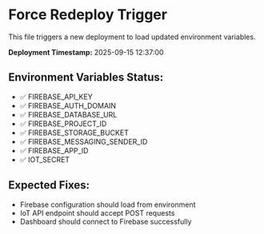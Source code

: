 # Force Redeploy Trigger

This file triggers a new deployment to load updated environment variables.

**Deployment Timestamp:** 2025-09-15 12:37:00

## Environment Variables Status:
- ✅ FIREBASE_API_KEY
- ✅ FIREBASE_AUTH_DOMAIN
- ✅ FIREBASE_DATABASE_URL
- ✅ FIREBASE_PROJECT_ID
- ✅ FIREBASE_STORAGE_BUCKET
- ✅ FIREBASE_MESSAGING_SENDER_ID
- ✅ FIREBASE_APP_ID
- ✅ IOT_SECRET

## Expected Fixes:
- Firebase configuration should load from environment
- IoT API endpoint should accept POST requests
- Dashboard should connect to Firebase successfully